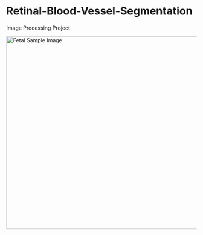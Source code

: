 # Retinal-Blood-Vessel-Segmentation
Image Processing Project
<div style="display:flex">
    <img src="FetalSample.png" alt="Fetal Sample Image" width="512px">
</div>
